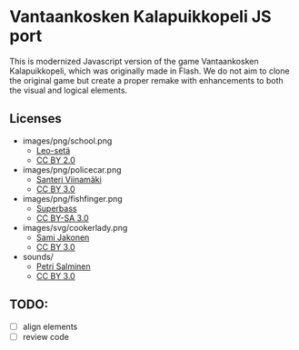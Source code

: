 # Vantaankosken Kalapuikkopeli JS port
This is modernized Javascript version of the game Vantaankosken Kalapuikkopeli, which was originally made in Flash. We do not aim to clone the original game but create a proper remake with enhancements to both the visual and logical elements.

## Licenses
- images/png/school.png
  - [Leo-setä](https://www.flickr.com/photos/uncle-leo/)
  - [CC BY 2.0](https://creativecommons.org/licenses/by/2.0/)
- images/png/policecar.png
  - [Santeri Viinamäki](https://fi.wikipedia.org/wiki/Tiedosto:Poliisiauto_liikenteess%C3%A4.JPG)
  - [CC BY 3.0](https://creativecommons.org/licenses/by/3.0/)
- images/png/fishfinger.png
  - [Superbass](https://commons.wikimedia.org/wiki/File:Fishfinger1.jpg)
  - [CC BY-SA 3.0](https://creativecommons.org/licenses/by-sa/3.0/deed.en)
- images/svg/cookerlady.png
  - [Sami Jakonen](https://jaks.fi/)
  - [CC BY 3.0](https://creativecommons.org/licenses/by/3.0/)
- sounds/
  - [Petri Salminen](https://salminen.dev/)
  - [CC BY 3.0](https://creativecommons.org/licenses/by/3.0/)
  
## TODO:
- [ ] align elements
- [ ] review code
